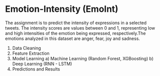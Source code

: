 # Emotion-Intensity (EmoInt)

The assignment is to predict the intensity of expressions in a selected tweets. The intensity scores are values between 0 and 1, representing low and high intensities of the emotion being expressed, respectively.The emotions analyzed in this dataset are anger, fear, joy and sadness.

1) Data Cleaning
2) Feature Extraction
3) Model Learning
   a) Machine Learning (Random Forest, XGBoosting)
   b) Deep Learning (RNN - LSTM)
4) Predictions and Results
